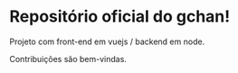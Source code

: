# Repositório oficial do gchan!

Projeto com front-end em vuejs / backend em node.

Contribuições são bem-vindas.
